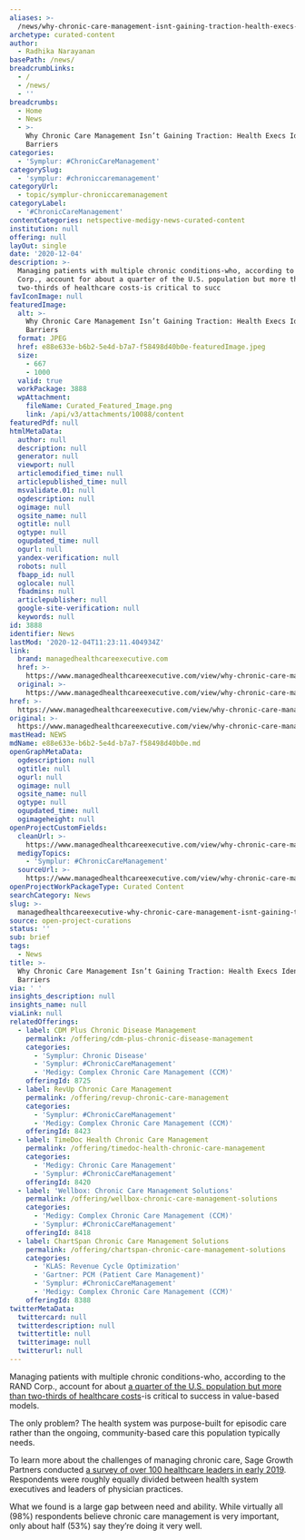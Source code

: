 ```yaml
---
aliases: >-
  /news/why-chronic-care-management-isnt-gaining-traction-health-execs-identify-3-barriers
archetype: curated-content
author:
  - Radhika Narayanan
basePath: /news/
breadcrumbLinks:
  - /
  - /news/
  - ''
breadcrumbs:
  - Home
  - News
  - >-
    Why Chronic Care Management Isn’t Gaining Traction: Health Execs Identify 3
    Barriers
categories:
  - 'Symplur: #ChronicCareManagement'
categorySlug:
  - 'symplur: #chroniccaremanagement'
categoryUrl:
  - topic/symplur-chroniccaremanagement
categoryLabel:
  - '#ChronicCareManagement'
contentCategories: netspective-medigy-news-curated-content
institution: null
offering: null
layOut: single
date: '2020-12-04'
description: >-
  Managing patients with multiple chronic conditions-who, according to the RAND
  Corp., account for about a quarter of the U.S. population but more than
  two-thirds of healthcare costs-is critical to succ
favIconImage: null
featuredImage:
  alt: >-
    Why Chronic Care Management Isn’t Gaining Traction: Health Execs Identify 3
    Barriers
  format: JPEG
  href: e88e633e-b6b2-5e4d-b7a7-f58498d40b0e-featuredImage.jpeg
  size:
    - 667
    - 1000
  valid: true
  workPackage: 3888
  wpAttachment:
    fileName: Curated_Featured_Image.png
    link: /api/v3/attachments/10088/content
featuredPdf: null
htmlMetaData:
  author: null
  description: null
  generator: null
  viewport: null
  articlemodified_time: null
  articlepublished_time: null
  msvalidate.01: null
  ogdescription: null
  ogimage: null
  ogsite_name: null
  ogtitle: null
  ogtype: null
  ogupdated_time: null
  ogurl: null
  yandex-verification: null
  robots: null
  fbapp_id: null
  oglocale: null
  fbadmins: null
  articlepublisher: null
  google-site-verification: null
  keywords: null
id: 3888
identifier: News
lastMod: '2020-12-04T11:23:11.404934Z'
link:
  brand: managedhealthcareexecutive.com
  href: >-
    https://www.managedhealthcareexecutive.com/view/why-chronic-care-management-isnt-gaining-traction-health-execs-identify-3-barriers
  original: >-
    https://www.managedhealthcareexecutive.com/view/why-chronic-care-management-isnt-gaining-traction-health-execs-identify-3-barriers
href: >-
  https://www.managedhealthcareexecutive.com/view/why-chronic-care-management-isnt-gaining-traction-health-execs-identify-3-barriers
original: >-
  https://www.managedhealthcareexecutive.com/view/why-chronic-care-management-isnt-gaining-traction-health-execs-identify-3-barriers
mastHead: NEWS
mdName: e88e633e-b6b2-5e4d-b7a7-f58498d40b0e.md
openGraphMetaData:
  ogdescription: null
  ogtitle: null
  ogurl: null
  ogimage: null
  ogsite_name: null
  ogtype: null
  ogupdated_time: null
  ogimageheight: null
openProjectCustomFields:
  cleanUrl: >-
    https://www.managedhealthcareexecutive.com/view/why-chronic-care-management-isnt-gaining-traction-health-execs-identify-3-barriers
  medigyTopics:
    - 'Symplur: #ChronicCareManagement'
  sourceUrl: >-
    https://www.managedhealthcareexecutive.com/view/why-chronic-care-management-isnt-gaining-traction-health-execs-identify-3-barriers
openProjectWorkPackageType: Curated Content
searchCategory: News
slug: >-
  managedhealthcareexecutive-why-chronic-care-management-isnt-gaining-traction-health-execs-identify-3-barriers
source: open-project-curations
status: ''
sub: brief
tags:
  - News
title: >-
  Why Chronic Care Management Isn’t Gaining Traction: Health Execs Identify 3
  Barriers
via: ' '
insights_description: null
insights_name: null
viaLink: null
relatedOfferings:
  - label: CDM Plus Chronic Disease Management
    permalink: /offering/cdm-plus-chronic-disease-management
    categories:
      - 'Symplur: Chronic Disease'
      - 'Symplur: #ChronicCareManagement'
      - 'Medigy: Complex Chronic Care Management (CCM)'
    offeringId: 8725
  - label: RevUp Chronic Care Management
    permalink: /offering/revup-chronic-care-management
    categories:
      - 'Symplur: #ChronicCareManagement'
      - 'Medigy: Complex Chronic Care Management (CCM)'
    offeringId: 8423
  - label: TimeDoc Health Chronic Care Management
    permalink: /offering/timedoc-health-chronic-care-management
    categories:
      - 'Medigy: Chronic Care Management'
      - 'Symplur: #ChronicCareManagement'
    offeringId: 8420
  - label: 'Wellbox: Chronic Care Management Solutions'
    permalink: /offering/wellbox-chronic-care-management-solutions
    categories:
      - 'Medigy: Complex Chronic Care Management (CCM)'
      - 'Symplur: #ChronicCareManagement'
    offeringId: 8418
  - label: ChartSpan Chronic Care Management Solutions
    permalink: /offering/chartspan-chronic-care-management-solutions
    categories:
      - 'KLAS: Revenue Cycle Optimization'
      - 'Gartner: PCM (Patient Care Management)'
      - 'Symplur: #ChronicCareManagement'
      - 'Medigy: Complex Chronic Care Management (CCM)'
    offeringId: 8388
twitterMetaData:
  twittercard: null
  twitterdescription: null
  twittertitle: null
  twitterimage: null
  twitterurl: null
---
```

<p>Managing patients with multiple chronic conditions-who, according to the RAND Corp., account for about <a href="https://www.rand.org/content/dam/rand/pubs/tools/TL200/TL221/RAND_TL221.pdf">a quarter of the U.S. population but more than two-thirds of healthcare costs</a>-is critical to success in value-based models.</p><p>The only problem? The health system was purpose-built for episodic care rather than the ongoing, community-based care this population typically needs.</p><p>To learn more about the challenges of managing chronic care, Sage Growth Partners conducted <a href="http://www.signallamphealth.com/relationships-the-key-to-better-chronic-care/">a survey of over 100 healthcare leaders in early 2019</a>. Respondents were roughly equally divided between health system executives and leaders of physician practices.</p><p>What we found is a large gap between need and ability. While virtually all (98%) respondents believe chronic care management is very important, only about half (53%) say they’re doing it very well.</p>